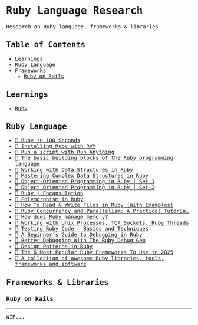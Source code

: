 <samp>

# Ruby Language Research

Research on Ruby language, frameworks & libraries

## Table of Contents
* [Learnings](#learnings)
* [Ruby Language](#ruby-language)
* [Frameworks](#frameworks)
    * [Ruby on Rails](#ruby-on-rails)

## Learnings
* [Ruby](./languages/ruby)

## Ruby Language
* [🎥 Ruby in 100 Seconds](https://www.youtube.com/watch?v=UYm0kfnRTJk&ab_channel=Fireship)
* [📝 Installing Ruby with RVM](https://www.phusionpassenger.com/library/walkthroughs/deploy/ruby/ownserver/nginx/oss/install_language_runtime.html)
* [📝 Run a script with Run Anything](https://www.jetbrains.com/help/ruby/running-ruby-scripts.html#run_script_ra)
* [📝 The basic building blocks of the Ruby programming language](https://launchschool.com/books/ruby/read/basics)
* [📝 Working with Data Structures in Ruby](https://reintech.io/blog/working-with-data-structures-in-ruby)
* [📝 Mastering Complex Data Structures in Ruby](https://codesignal.com/learn/courses/mastering-complex-data-structures-in-ruby)
* [📝 Object-Oriented Programming in Ruby | Set 1](https://www.geeksforgeeks.org/object-oriented-programming-in-ruby-set-1)
* [📝 Object Oriented Programming in Ruby | Set-2](https://www.geeksforgeeks.org/object-oriented-programming-in-ruby-set-2)
* [📝 Ruby | Encapsulation](https://www.geeksforgeeks.org/ruby-encapsulation/)
* [📝 Polymorphism in Ruby](https://www.geeksforgeeks.org/polymorphism-in-ruby/)
* [📝 How To Read & Write Files in Ruby (With Examples)](https://www.rubyguides.com/2015/05/working-with-files-ruby/)
* [📝 Ruby Concurrency and Parallelism: A Practical Tutorial](https://www.toptal.com/ruby/ruby-concurrency-and-parallelism-a-practical-primer)
* [📝 How does Ruby manage memory?](https://blog.saeloun.com/2022/04/12/ruby-variable-width-allocation/)
* [📝 Working with Unix Processes, TCP Sockets, Ruby Threads](https://workingwithruby.com/)
* [📝 Testing Ruby Code — Basics and Techniques](https://medium.com/@AlexanderObregon/testing-ruby-code-basics-and-techniques-9e5b334fe12e)
* [📝 A Beginner’s Guide to Debugging in Ruby](https://medium.com/@claire_logan/a-beginners-guide-to-debugging-in-ruby-b8103d7ad35b)
* [🎥 Better Debugging With The Ruby Debug Gem](https://www.youtube.com/watch?v=2ZVBt5Yg8yk&ab_channel=GoRails)
* [📝 Design Patterns in Ruby](https://refactoring.guru/design-patterns/ruby)
* [📝 The 6 Most Popular Ruby Frameworks To Use in 2025](https://www.monocubed.com/blog/best-ruby-frameworks/)
* [📝 A collection of awesome Ruby libraries, tools, frameworks and software](https://github.com/markets/awesome-ruby)

## Frameworks & Libraries
### Ruby on Rails

***
WIP...

</samp>
